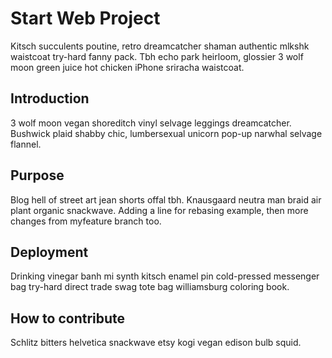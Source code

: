 # Start Web Project

Kitsch succulents poutine, retro dreamcatcher shaman authentic mlkshk waistcoat try-hard fanny pack. Tbh echo park heirloom, glossier 3 wolf moon green juice hot chicken iPhone sriracha waistcoat.

## Introduction

3 wolf moon vegan shoreditch vinyl selvage leggings dreamcatcher. Bushwick plaid shabby chic, lumbersexual unicorn pop-up narwhal selvage flannel. 

## Purpose

Blog hell of street art jean shorts offal tbh. Knausgaard neutra man braid air plant organic snackwave. Adding a line for rebasing example, then more changes from myfeature branch too.

## Deployment 

Drinking vinegar banh mi synth kitsch enamel pin cold-pressed messenger bag try-hard direct trade swag tote bag williamsburg coloring book.

## How to contribute

Schlitz bitters helvetica snackwave etsy kogi vegan edison bulb squid.